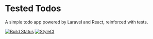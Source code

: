 # Tested Todos

A simple todo app powered by Laravel and React, reinforced with tests.

[![Build Status](https://travis-ci.org/NathanHeffley/tested-todos.svg?branch=master)](https://travis-ci.org/NathanHeffley/tested-todos) [![StyleCI](https://styleci.io/repos/101928353/shield?branch=master)](https://styleci.io/repos/101928353)

